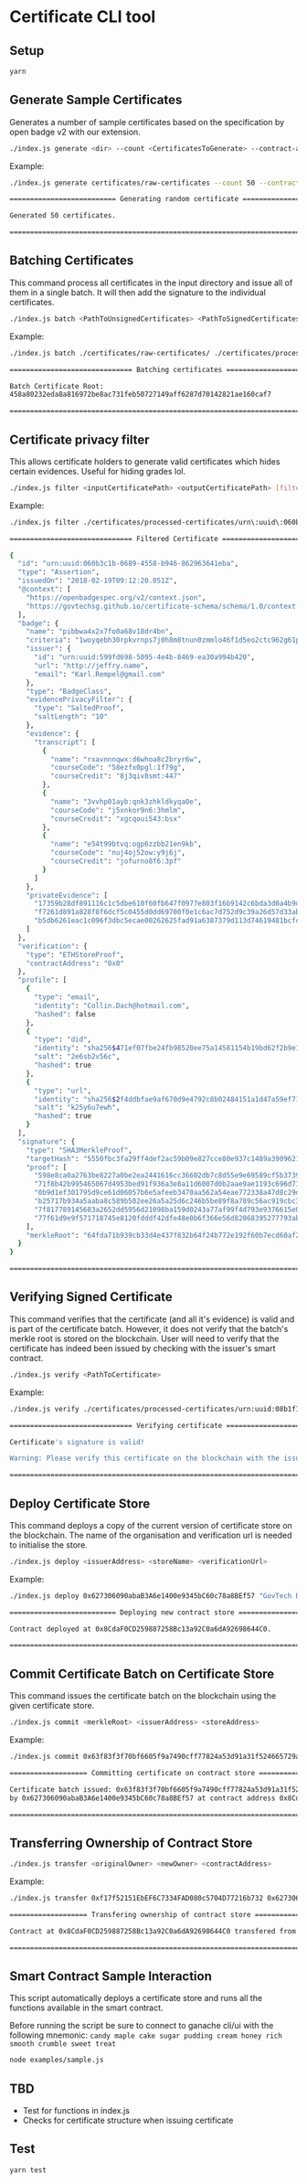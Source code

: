 # Certificate CLI tool

## Setup

```bash
yarn
```

## Generate Sample Certificates

Generates a number of sample certificates based on the specification by open badge
v2 with our extension.

```bash
./index.js generate <dir> --count <CertificatesToGenerate> --contract-address <CertificateStoreContractAddress>
```

Example:

```bash
./index.js generate certificates/raw-certificates --count 50 --contract-address 0x345ca3e014aaf5dca488057592ee47305d9b3e10

========================== Generating random certificate ==========================

Generated 50 certificates.

===================================================================================
```

## Batching Certificates

This command process all certificates in the input directory and issue all of them in a single
batch. It will then add the signature to the individual certificates.

```bash
./index.js batch <PathToUnsignedCertificates> <PathToSignedCertificates>
```

Example:

```bash
./index.js batch ./certificates/raw-certificates/ ./certificates/processed-certificates/

============================== Batching certificates ==============================

Batch Certificate Root:
458a80232eda8a816972be8ac731feb50727149aff6287d70142821ae160caf7

===================================================================================
```

## Certificate privacy filter

This allows certificate holders to generate valid certificates which hides certain evidences. Useful for hiding grades lol.

```bash
./index.js filter <inputCertificatePath> <outputCertificatePath> [filters...]
```

Example:

```bash
./index.js filter ./certificates/processed-certificates/urn\:uuid\:060b3c1b-0689-4558-b946-862963641eba.json ./certificates/processed-certificates/urn\:uuid\:060b3c1b-0689-4558-b946-862963641eba.out.json transcript.0.grade transcript.1.grade transcript.2.grade

============================== Filtered Certificate ==============================

{
  "id": "urn:uuid:060b3c1b-0689-4558-b946-862963641eba",
  "type": "Assertion",
  "issuedOn": "2018-02-19T09:12:20.051Z",
  "@context": [
    "https://openbadgespec.org/v2/context.json",
    "https://govtechsg.github.io/certificate-schema/schema/1.0/context.json"
  ],
  "badge": {
    "name": "pibbwa4x2x7fo0a68v18dr4bn",
    "criteria": "1woyqebh30rpkvrnps7j0h8m8tnun0zmmlo46f1d5eo2ctc962g61pmaq1nu7ayxp24nudlwn7x1277r",
    "issuer": {
      "id": "urn:uuid:599fd698-5095-4e4b-8469-ea30a994b420",
      "url": "http://jeffry.name",
      "email": "Karl.Rempel@gmail.com"
    },
    "type": "BadgeClass",
    "evidencePrivacyFilter": {
      "type": "SaltedProof",
      "saltLength": "10"
    },
    "evidence": {
      "transcript": [
        {
          "name": "rxavnnnqwx:d6whoa8c2bryr6w",
          "courseCode": "58ezfx0pgl:1f79g",
          "courseCredit": "8j3qiv8smt:447"
        },
        {
          "name": "3vvhp01ayb:qnk3zhkldkyqa0e",
          "courseCode": "j5xnkor9n6:3hmlm",
          "courseCredit": "xgcqoui543:bsx"
        },
        {
          "name": "e54t99btvq:ogp6zzbb21en9kb",
          "courseCode": "nuj4oj52ow:y9j6j",
          "courseCredit": "jofurno8f6:3pf"
        }
      ]
    },
    "privateEvidence": [
      "17359b28df891116c1c5dbe610f60fb647f0977e803f16b9142c6bda3d0a4b9d",
      "f7261d891a828f8f6dcf5c0455d0dd69700f0e1c6ac7d752d9c39a26d57d33ab",
      "b5db6261eac1c096f3dbc5ecae00262625fad91a6387379d113d74619481bcfc"
    ]
  },
  "verification": {
    "type": "ETHStoreProof",
    "contractAddress": "0x0"
  },
  "profile": [
    {
      "type": "email",
      "identity": "Collin.Dach@hotmail.com",
      "hashed": false
    },
    {
      "type": "did",
      "identity": "sha256$471ef07fbe24fb98520ee75a14581154b19bd62f2b9e1a42fded71fc9183b8be",
      "salt": "2e6sb2v56c",
      "hashed": true
    },
    {
      "type": "url",
      "identity": "sha256$2f4ddbfae9af670d9e4792c8b02484151a1d47a59ef71861131bb098dea9fb8a",
      "salt": "k25y6u7ewh",
      "hashed": true
    }
  ],
  "signature": {
    "type": "SHA3MerkleProof",
    "targetHash": "5550fbc3fa29ff4def2ac59b09e827cce80e937c1489a39096215b8564ac6313",
    "proof": [
      "598e8ca0a2763be8227a0be2ea2441616cc36602db7c8d55e9e69589cf5b3739",
      "71f8b42b995465067d4953bed91f936a3e8a11d6007d0b2aae9ae1193c696d71",
      "0b9d1ef301795d9ce61d06057b6e5afeeb3470aa562a54eae772338a47d8c29d",
      "b25717b934a5aaba8c589b502ee26a5a25d6c246b5be89f8a789c56ac919cbc3",
      "7f817789145683a2652dd5956d21098ba159d0243a77af99f4d793e9376615e0",
      "77f61d9e9f571718745e8120fdddf42dfe48e0b6f366e56d82068395277793ab"
    ],
    "merkleRoot": "64fda71b939cb33d4e437f832b64f24b772e192f60b7ecd60af2ab9173a03aef"
  }
}

===================================================================================
```

## Verifying Signed Certificate

This command verifies that the certificate (and all it's evidence) is valid and is part of the certificate batch. However, it does not verify that the batch's merkle root is stored on the blockchain. User will need to verify that the certificate has indeed been issued by checking with the issuer's smart contract.

```bash
./index.js verify <PathToCertificate>
```

Example:

```bash
./index.js verify ./certificates/processed-certificates/urn:uuid:08b1f10a-6bf0-46c8-bbfd-64750b0d73ef.json

============================== Verifying certificate ==============================

Certificate's signature is valid!

Warning: Please verify this certificate on the blockchain with the issuer's certificate store.

===================================================================================
```

## Deploy Certificate Store

This command deploys a copy of the current version of certificate store on the blockchain. The name of the organisation and verification url is needed to initialise the store.

```bash
./index.js deploy <issuerAddress> <storeName> <verificationUrl>
```

Example:

```bash
./index.js deploy 0x627306090abaB3A6e1400e9345bC60c78a8BEf57 "GovTech DLT" https://tech.gov.sg

========================== Deploying new contract store ==========================

Contract deployed at 0x8CdaF0CD259887258Bc13a92C0a6dA92698644C0.

===================================================================================
```

## Commit Certificate Batch on Certificate Store

This command issues the certificate batch on the blockchain using the given certificate store.

```bash
./index.js commit <merkleRoot> <issuerAddress> <storeAddress>
```

Example:

```bash
./index.js commit 0x63f83f3f70bf6605f9a7490cff77824a53d91a31f524665729aea614ea0a16e4 0x627306090abaB3A6e1400e9345bC60c78a8BEf57 0x345ca3e014aaf5dca488057592ee47305d9b3e10

=================== Committing certificate on contract store ====================

Certificate batch issued: 0x63f83f3f70bf6605f9a7490cff77824a53d91a31f524665729aea614ea0a16e4
by 0x627306090abaB3A6e1400e9345bC60c78a8BEf57 at contract address 0x8CdaF0CD259887258Bc13a92C0a6dA92698644C0

===================================================================================
```

## Transferring Ownership of Contract Store

```bash
./index.js transfer <originalOwner> <newOwner> <contractAddress>

```

Example:

```bash
./index.js transfer 0xf17f52151EbEF6C7334FAD080c5704D77216b732 0x627306090abaB3A6e1400e9345bC60c78a8BEf57  0x8CdaF0CD259887258Bc13a92C0a6dA92698644C0

=================== Transfering ownership of contract store ====================

Contract at 0x8CdaF0CD259887258Bc13a92C0a6dA92698644C0 transfered from 0xf17f52151EbEF6C7334FAD080c5704D77216b732 to 0x627306090abaB3A6e1400e9345bC60c78a8BEf57.

===================================================================================
```

## Smart Contract Sample Interaction

This script automatically deploys a certificate store and runs all the functions available in the smart contract.

Before running the script be sure to connect to ganache cli/ui with the following mnemonic: `candy maple cake sugar pudding cream honey rich smooth crumble sweet treat
`

```bash
node examples/sample.js
```

## TBD

- Test for functions in index.js
- Checks for certificate structure when issuing certificate

## Test

```
yarn test
```
